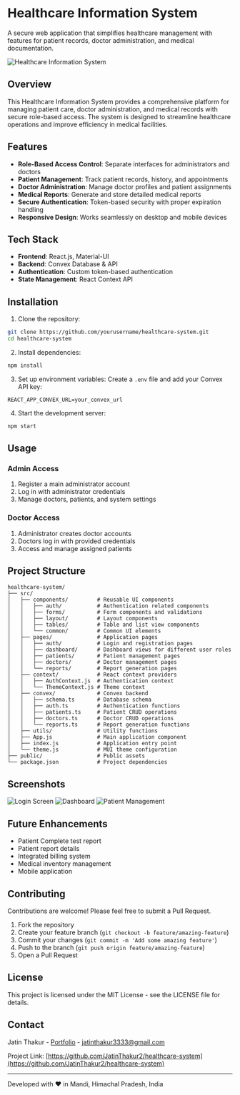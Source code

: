 # Healthcare Information System

A secure web application that simplifies healthcare management with features for patient records, doctor administration, and medical documentation.

![Healthcare Information System](https://via.placeholder.com/800x400?text=Healthcare+Information+System)

## Overview

This Healthcare Information System provides a comprehensive platform for managing patient care, doctor administration, and medical records with secure role-based access. The system is designed to streamline healthcare operations and improve efficiency in medical facilities.

## Features

- **Role-Based Access Control**: Separate interfaces for administrators and doctors
- **Patient Management**: Track patient records, history, and appointments
- **Doctor Administration**: Manage doctor profiles and patient assignments
- **Medical Reports**: Generate and store detailed medical reports
- **Secure Authentication**: Token-based security with proper expiration handling
- **Responsive Design**: Works seamlessly on desktop and mobile devices

## Tech Stack

- **Frontend**: React.js, Material-UI
- **Backend**: Convex Database & API
- **Authentication**: Custom token-based authentication
- **State Management**: React Context API

## Installation

1. Clone the repository:

```bash
git clone https://github.com/yourusername/healthcare-system.git
cd healthcare-system
```

2. Install dependencies:

```bash
npm install
```

3. Set up environment variables:
   Create a `.env` file and add your Convex API key:

```
REACT_APP_CONVEX_URL=your_convex_url
```

4. Start the development server:

```bash
npm start
```

## Usage

### Admin Access

1. Register a main administrator account
2. Log in with administrator credentials
3. Manage doctors, patients, and system settings

### Doctor Access

1. Administrator creates doctor accounts
2. Doctors log in with provided credentials
3. Access and manage assigned patients

## Project Structure

```
healthcare-system/
├── src/
│   ├── components/         # Reusable UI components
│   │   ├── auth/           # Authentication related components
│   │   ├── forms/          # Form components and validations
│   │   ├── layout/         # Layout components
│   │   ├── tables/         # Table and list view components
│   │   └── common/         # Common UI elements
│   ├── pages/              # Application pages
│   │   ├── auth/           # Login and registration pages
│   │   ├── dashboard/      # Dashboard views for different user roles
│   │   ├── patients/       # Patient management pages
│   │   ├── doctors/        # Doctor management pages
│   │   └── reports/        # Report generation pages
│   ├── context/            # React context providers
│   │   ├── AuthContext.js  # Authentication context
│   │   └── ThemeContext.js # Theme context
│   ├── convex/             # Convex backend
│   │   ├── schema.ts       # Database schema
│   │   ├── auth.ts         # Authentication functions
│   │   ├── patients.ts     # Patient CRUD operations
│   │   ├── doctors.ts      # Doctor CRUD operations
│   │   └── reports.ts      # Report generation functions
│   ├── utils/              # Utility functions
│   ├── App.js              # Main application component
│   ├── index.js            # Application entry point
│   └── theme.js            # MUI theme configuration
├── public/                 # Public assets
└── package.json            # Project dependencies
```

## Screenshots

![Login Screen](https://via.placeholder.com/400x200?text=Login+Screen)
![Dashboard](https://via.placeholder.com/400x200?text=Dashboard)
![Patient Management](https://via.placeholder.com/400x200?text=Patient+Management)

## Future Enhancements

- Patient Complete test report
- Patient report details
- Integrated billing system
- Medical inventory management
- Mobile application

## Contributing

Contributions are welcome! Please feel free to submit a Pull Request.

1. Fork the repository
2. Create your feature branch (`git checkout -b feature/amazing-feature`)
3. Commit your changes (`git commit -m 'Add some amazing feature'`)
4. Push to the branch (`git push origin feature/amazing-feature`)
5. Open a Pull Request

## License

This project is licensed under the MIT License - see the LICENSE file for details.

## Contact

Jatin Thakur - [Portfolio](https://jatin-thakur.vercel.app/) - jatinthakur3333@gmail.com

Project Link: [https://github.com/JatinThakur2/healthcare-system](https://github.com/JatinThakur2/healthcare-system)

---

Developed with ❤️ in Mandi, Himachal Pradesh, India
